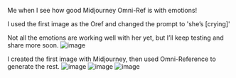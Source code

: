 Me when I see how good Midjourney Omni-Ref is with emotions!

I used the first image as the Oref and changed the prompt to 'she’s [crying]'

Not all the emotions are working well with her yet, but I’ll keep testing and share more soon.
![image](https://github.com/user-attachments/assets/231838e4-8033-4887-b09d-7f0647487b4f)

I created the first image with Midjourney, then used Omni-Reference to generate the rest.
![image](https://github.com/user-attachments/assets/5ed7c4b9-8a98-4c21-a346-765c340d7bf2)
![image](https://github.com/user-attachments/assets/a6417a80-176d-4d97-a38e-07a122845821)
![image](https://github.com/user-attachments/assets/a83fdf54-7bb8-4423-861b-faea5d4a4098)
